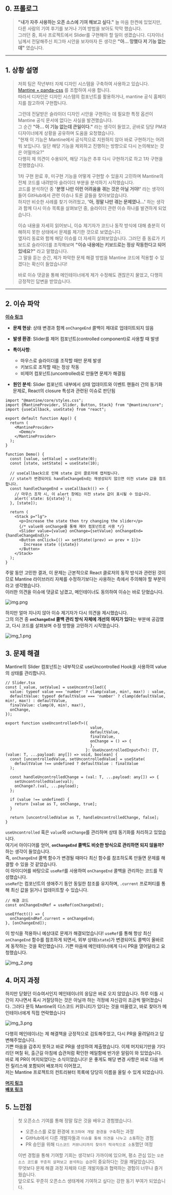 ## 0. 프롤로그

> **"내가 자주 사용하는 오픈 소스에 기여 해보고 싶다."** 늘 마음 한켠에 있었지만, 다른 사람의 기여 후기를 보거나 기여 방법을 보아도 막막 했습니다.  
> 그러던 중, 회사 프로젝트에서 Slider를 구현해야 할 일이 생겼습니다. 디자이너님께서 전달해주신 피그마 시안을 보자마자 든 생각은 **"아... 망했다 저 기능 없는데"**
> 였습니다.

---

## 1. 상황 설명

> 저희 팀은 작년부터 자체 디자인 시스템을 구축하여 사용하고 있습니다.
[Mantine + panda-css](https://velog.io/@rewq5991/%EB%94%94%EC%9E%90%EC%9D%B8-%EC%8B%9C%EC%8A%A4%ED%85%9C-%EC%8B%9C%EC%9E%91%ED%95%B4%EB%B3%B4%EA%B8%B0)
> 를 조합하여 사용 합니다.  
> 따라서 디자인은 디자인 시스템의 컴포넌트를 활용하거나, mantine 공식 홈페이지를 참고하여 구현합니다.
>
> 그런데 전달받은 슬라이더 디자인 시안을 구현하는 데 필요한 특정 옵션이 Mantine 공식 문서에 없다는 사실을 발견했습니다.  
> 그 순간 **"아... 이 기능 없는데 큰일이다."** 라는 생각이 들었고, 곧바로 담당 PM과 디자이너에게 상황을 공유하며 도움을 요청했습니다.  
> "현재 이 기능은 Mantine에서 공식적으로 지원하지 않아 바로 구현하기는 어려워 보입니다. 일단 해당 기능을 제외하고 진행하는 방향으로 다시 논의해보는 것은 어떨까요?"  
> 다행히 제 의견이 수용되어, 해당 기능은 추후 다시 구현하기로 하고 1차 구현을 진행했습니다.
>
> 1차 구현 완료 후, 미구현 기능을 어떻게 구현할 수 있을지 고민하며 Mantine의 전체 코드를 내려받아 슬라이더 부분을 분석하기 시작했습니다.  
> 코드를 분석하던 중 **'분명 나만 이런 어려움을 겪는 것은 아닐 거야!'** 라는 생각이 들어 GitHub에서 관련 이슈나 토론 글들을 찾아보았습니다.  
> 하지만 비슷한 사례를 찾기 어려웠고, **'아, 정말 나만 겪는 문제였나...'** 하는 생각과 함께 다시 이슈 목록을 살펴보던 중, 슬라이더 관련 이슈 하나를 발견하게
> 되었습니다.
>
> 이슈 내용을 자세히 읽어보니, 이슈 제기자가 코드나 동작 방식에 대해 충분히 이해하지 못한 상태에서 문제를 제기한 것으로 보였습니다.  
> 옆자리 동료와 함께 해당 이슈를 더 자세히 살펴보았습니다.
> 그러던 중 동료가 키보드로 슬라이더를 조작해보며 **"이슈 내용에는 키보드로는 정상 작동한다고 되어 있네요?"** 라고 말했습니다.  
> 그 말을 듣는 순간, 제가 파악한 문제 해결 방법을 Mantine 코드에 적용할 수 있겠다는 확신이 들었습니다!
>
> 바로 이슈 댓글을 통해 메인테이너에게 제가 수정해도 괜찮은지 물었고, 다행히 긍정적인 답변을 받았습니다.

---

## 2. 이슈 파악

**[이슈 링크](https://github.com/mantinedev/mantine/issues/7620)**

- **문제 현상**: 상태 변경과 함께 `onChangeEnd` 콜백이 제대로 업데이트되지 않음
- **발생 환경**: Slider를 제어 컴포넌트(controlled component)로 사용할 때 발생
- **특이사항**:
    - 마우스로 슬라이더를 조작할 때만 문제 발생
    - 키보드로 조작할 때는 정상 작동
    - 비제어 컴포넌트(uncontrolled)로 만들면 문제가 해결됨

- **원인 분석**: Slider 컴포넌트 내부에서 상태 업데이트와 이벤트 핸들러 간의 동기화 문제로, React의 closure 특성과 관련된 이슈로 판단됨

```tsx
import "@mantine/core/styles.css";
import {MantineProvider, Slider, Button, Stack} from "@mantine/core";
import {useCallback, useState} from "react";

export default function App() {
  return (
    <MantineProvider>
      <Demo/>
    </MantineProvider>
  );
}

function Demo() {
  const [value, setValue] = useState(0);
  const [state, setState] = useState(10);

  // useCallback으로 인해 state 값이 클로저에 캡처됩니다.
  // state가 변경되어도 handleChangeEnd는 재생성되지 않으면 이전 state 값을 참조합니다.
  const handleChangeEnd = useCallback(() => {
    // 마우스 조작 시, 이 alert 창에는 이전 state 값이 표시될 수 있습니다.
    alert(`state: ${state}`);
  }, [state]);

  return (
    <Stack p="lg">
      <p>Increase the state then try changing the slider</p>
      {/* value와 onChange를 통해 제어 컴포넌트로 사용 */}
      <Slider value={value} onChange={setValue} onChangeEnd={handleChangeEnd}/>
      <Button onClick={() => setState((prev) => prev + 1)}>
        Increase state ({state})
      </Button>
    </Stack>
  );
}
```

주말 동안 고민한 결과, 이 문제는 근본적으로 React 클로저의 동작 방식과 관련된 것이므로 Mantine 라이브러리 자체를 수정하기보다는 사용하는 측에서 주의해야 할 부분이라고
생각했습니다.  
이러한 의견을 이슈에 댓글로 남겼고, 메인테이너도 동의하여 이슈는 바로 닫혔습니다.

![img.png](img.png)

하지만 얼마 지나지 않아 이슈 제기자가 다시 의견을 제시했습니다.  
그의 의견 중 **`onChangeEnd` 콜백 관리 방식 자체에 개선의 여지가 있다**는 부분에 공감했고, 다시 코드를 살펴보며 수정 방향을 고민하기 시작했습니다.

![img_1.png](img_1.png)

## 3. 문제 해결

Mantine의 Slider 컴포넌트는 내부적으로 useUncontrolled Hook을 사용하여 value의 상태를 관리합니다.

```tsx
// Slider.tsx
const [_value, setValue] = useUncontrolled({
  value: typeof value === 'number' ? clamp(value, min!, max!) : value,
  defaultValue: typeof defaultValue === 'number' ? clamp(defaultValue, min!, max!) : defaultValue,
  finalValue: clamp(0, min!, max!),
  onChange,
});
```

```tsx
export function useUncontrolled<T>({
                                     value,
                                     defaultValue,
                                     finalValue,
                                     onChange = () => {
                                     },
                                   }: UseUncontrolledInput<T>): [T, (value: T, ...payload: any[]) => void, boolean] {
  const [uncontrolledValue, setUncontrolledValue] = useState(
    defaultValue !== undefined ? defaultValue : finalValue
  );

  const handleUncontrolledChange = (val: T, ...payload: any[]) => {
    setUncontrolledValue(val);
    onChange?.(val, ...payload);
  };

  if (value !== undefined) {
    return [value as T, onChange, true];
  }

  return [uncontrolledValue as T, handleUncontrolledChange, false];
}
```

`useUncontrolled` 훅은 `value`와 `onChange`를 관리하며 상태 동기화를 처리하고 있었습니다.  
여기서 아이디어를 얻어, **`onChangeEnd` 콜백도 비슷한 방식으로 관리하면 되지 않을까?** 하는 생각이 들었습니다.  
즉, `onChangeEnd` 콜백 함수가 변경될 때마다 최신 함수를 참조하도록 만들면 문제를 해결할 수 있을 것 같았습니다.  
이 아이디어를 바탕으로 `useRef`를 사용하여 `onChangeEnd` 콜백을 관리하는 코드를 작성했습니다.  
`useRef`는 컴포넌트의 생애주기 동안 동일한 참조를 유지하며, `.current` 프로퍼티를 통해 최신 값을 읽거나 업데이트할 수 있습니다.

```tsx
// 해결 코드
const onChangeEndRef = useRef(onChangeEnd);

useEffect(() => {
  onChangeEndRef.current = onChangeEnd;
}, [onChangeEnd]);
```

이 방식을 적용하니 예상대로 문제가 해결되었습니다! `useRef`를 통해 항상 최신 `onChangeEnd` 함수를 참조하게 되면서, 외부 상태(`state`)가 변경되어도
콜백이 올바르게 동작하는 것을 확인했습니다.
기쁜 마음에 메인테이너에게 다시 PR을 열어달라고 요청했습니다.

![img_2.png](img_2.png)

## 4. 머지 과정

하지만 닫혔던 이슈여서인지 메인테이너의 응답은 바로 오지 않았습니다.
하루 이틀 시간이 지나면서 혹시 거절당하는 것은 아닐까 하는 걱정에 자신감이 조금씩 떨어졌습니다.
그러다 문득 Mantine의 디스코드 커뮤니티가 있다는 것을 떠올렸고, 바로 찾아가 메인테이너에게 직접 연락했습니다

![img_3.png](img_3.png)

다행히 메인테이너는 제 해결책을 긍정적으로 검토해주었고, 다시 PR을 올려달라고 답변해주었습니다.  
기쁜 마음을 감추지 못하고 바로 PR을 생성하여 제출했습니다. 이제 머지되기만을 기다리던 며칠 뒤, 출근길 아침에 습관처럼 확인한 메일함에 반가운 알림이 와 있었습니다.  
바로 제 PR이 머지되었다는 소식이었습니다! 운 좋게도 해당 변경 사항은 바로 다음 버전 릴리스에 포함되어 배포까지 이어졌고,  
저는 Mantine 프로젝트의 컨트리뷰터 목록에 당당히 이름을 올릴 수 있게 되었습니다.

**[머지 링크](https://github.com/mantinedev/mantine/pull/7660)**  
**[배포 링크](https://github.com/mantinedev/mantine/releases/tag/7.17.4)**

## 5. 느낀점

> 첫 오픈소스 기여를 통해 정말 많은 것을 배우고 경험했습니다.
> - 오픈소스를 로컬 환경에 `포크하여 개발 환경을 구축`하는 과정
> - GitHub에서 다른 개발자들과 `이슈를 통해 의견을 나누고 소통`하는 경험
> - PR 승인을 위해 `디스코드 커뮤니티까지 찾아가 적극적으로 소통`했던 여정
>
> 이번 경험을 통해 기여할 기회는 생각보다 가까이에 있으며, 평소 관심 있는 `오픈소스 코드를 꾸준히 살펴보고 분석하는 습관`이 중요하다는 것을 깨달았습니다.  
> 무엇보다 문제 해결 과정 자체와 다른 개발자들과 협력하는 경험이 너무나 즐거웠습니다.  
> 앞으로도 꾸준히 오픈소스 생태계에 기여하고 싶다는 강한 동기 부여가 되었습니다.